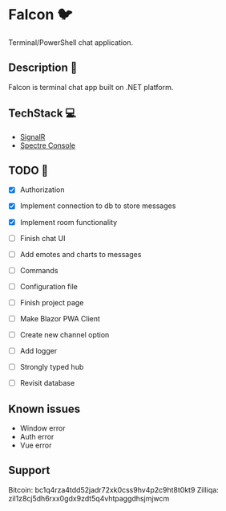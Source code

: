 # Falcon 🐦
Terminal/PowerShell chat application.

## Description 🧾
Falcon is terminal chat app built on .NET platform.

## TechStack 💻
* [SignalR](https://github.com/SignalR/SignalR)
* [Spectre Console](https://github.com/spectreconsole/spectre.console)

## TODO 📝
- [x] Authorization
- [x] Implement connection to db to store messages
- [x] Implement room functionality
- [ ] Finish chat UI
- [ ] Add emotes and charts to messages
- [ ] Commands
- [ ] Configuration file
- [ ] Finish project page
- [ ] Make Blazor PWA Client
- [ ] Create new channel option
- [ ] Add logger
- [ ] Strongly typed hub
- [ ] Revisit database



## Known issues
* Window error
* Auth error
* Vue error


## Support
Bitcoin: bc1q4rza4tdd52jadr72xk0css9hv4p2c9ht8t0kt9
Zilliqa: zil1z8cj5dh6rxx0gdx9zdt5q4vhtpaggdhsjmjwcm
